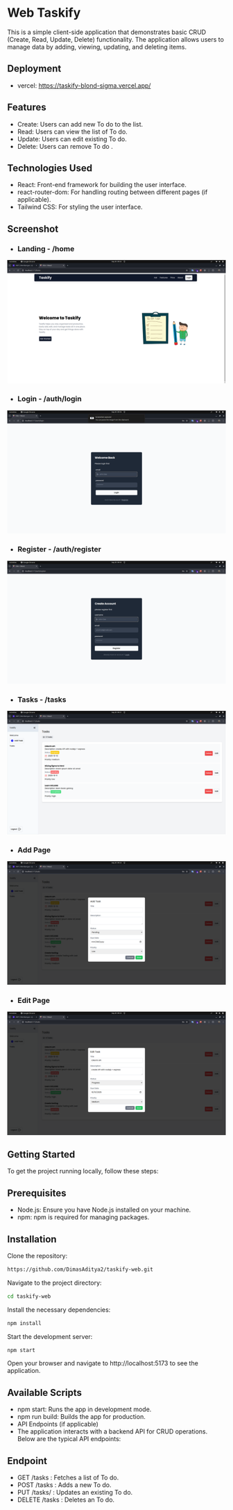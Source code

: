 # Web Taskify 
This is a simple client-side application that demonstrates basic CRUD (Create, Read, Update, Delete) functionality. The application allows users to manage data by adding, viewing, updating, and deleting items.

## Deployment
- vercel: https://taskify-blond-sigma.vercel.app/

## Features
- Create: Users can add new To do to the list.
- Read: Users can view the list of To do.
- Update: Users can edit existing To do.
- Delete: Users can remove To do .

## Technologies Used
- React: Front-end framework for building the user interface.
- react-router-dom: For handling routing between different pages (if applicable).
- Tailwind CSS: For styling the user interface.

## Screenshot

- ### Landing - /home 

![Landing Page](/public/screenshot/landing.png)

- ### Login - /auth/login

![Landing Page](/public/screenshot/login.png)

- ### Register - /auth/register

![Landing Page](/public/screenshot/register.png)

- ### Tasks - /tasks

![Landing Page](/public/screenshot/tasks.png)

- ### Add Page

![Landing Page](/public/screenshot/add.png)

- ### Edit Page

![Landing Page](/public/screenshot/edit.png)

## Getting Started
To get the project running locally, follow these steps:

## Prerequisites
- Node.js: Ensure you have Node.js installed on your machine.
- npm: npm is required for managing packages.

## Installation
Clone the repository:

```bash
https://github.com/DimasAditya2/taskify-web.git
```

Navigate to the project directory:
```bash
cd taskify-web
```

Install the necessary dependencies:
```bash
npm install
```

Start the development server:
```bash
npm start
```

Open your browser and navigate to http://localhost:5173 to see the application.

## Available Scripts
- npm start: Runs the app in development mode.
- npm run build: Builds the app for production.
- API Endpoints (if applicable)
- The application interacts with a backend API for CRUD operations. Below are the typical API endpoints:

## Endpoint
- GET /tasks : Fetches a list of To do.
- POST /tasks : Adds a new To do.
- PUT /tasks/ : Updates an existing To do.
- DELETE /tasks : Deletes an To do.
